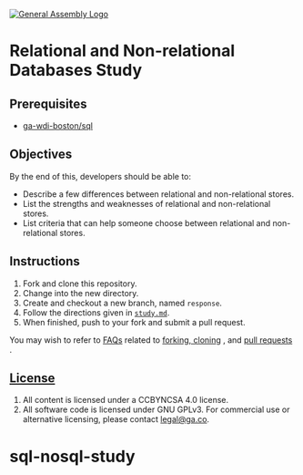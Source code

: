 [![General Assembly Logo](https://camo.githubusercontent.com/1a91b05b8f4d44b5bbfb83abac2b0996d8e26c92/687474703a2f2f692e696d6775722e636f6d2f6b6538555354712e706e67)](https://generalassemb.ly/education/web-development-immersive)

# Relational and Non-relational Databases Study

## Prerequisites

- [ga-wdi-boston/sql](https://git.generalassemb.ly/ga-wdi-boston/sql)

## Objectives

By the end of this, developers should be able to:

- Describe a few differences between relational and non-relational stores.
- List the strengths and weaknesses of relational and non-relational stores.
- List criteria that can help someone choose between relational and
    non-relational stores.

## Instructions

1. Fork and clone this repository.
1. Change into the new directory.
1. Create and checkout a new branch, named `response`.
1. Follow the directions given in [`study.md`](study.md).
1. When finished, push to your fork and submit a pull request.

You may wish to refer to [FAQs](https://git.generalassemb.ly/ga-wdi-boston/meta/wiki/)
related to
[forking, cloning](https://git.generalassemb.ly/ga-wdi-boston/meta/wiki/ForkAndClone)
, and [pull requests](https://git.generalassemb.ly/ga-wdi-boston/meta/wiki/PullRequest)
.

## [License](LICENSE)

1. All content is licensed under a CC­BY­NC­SA 4.0 license.
1. All software code is licensed under GNU GPLv3. For commercial use or
    alternative licensing, please contact legal@ga.co.
# sql-nosql-study
